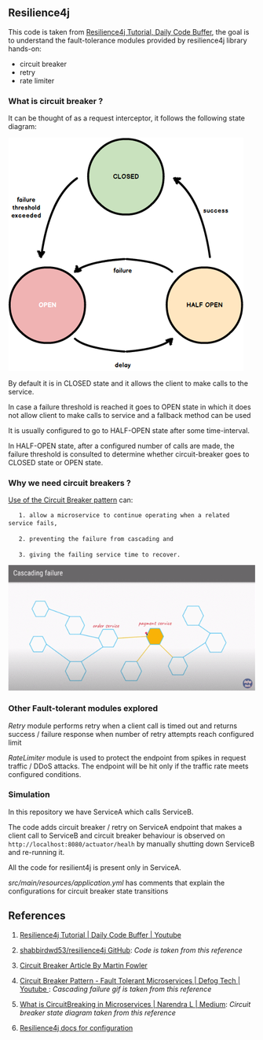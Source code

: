 ## Resilience4j 


This code is taken from  [Resilience4j Tutorial, Daily Code Buffer](https://www.youtube.com/watch?v=9AXAUlp3DBw),
the goal is to understand the fault-tolerance modules provided by resilience4j library hands-on:
   - circuit breaker
   - retry 
   - rate limiter


### What is circuit breaker ?

   It can be thought of as a request interceptor, it follows the following state diagram:

   ![](circuit-breaker-state-diagram.png)

   By default it is in CLOSED state and it allows the client to make calls to the service. 
   
   In case a failure threshold is reached it goes to OPEN state in which it does not allow client to
   make calls to service and a fallback method can be used 

   It is usually configured to go to HALF-OPEN state after some time-interval. 
   
   In HALF-OPEN state, after a configured number of calls are made, the failure threshold is consulted to
   determine whether circuit-breaker goes to CLOSED state or OPEN state.



### Why we need circuit breakers ?

  [Use of the Circuit Breaker pattern](https://spring.io/guides/gs/cloud-circuit-breaker) can:

       1. allow a microservice to continue operating when a related service fails,

       2. preventing the failure from cascading and

       3. giving the failing service time to recover.
 

  ![](cascading-failure.gif)


### Other Fault-tolerant modules explored

  <em>Retry</em> module performs retry when a client call is timed out and 
  returns success / failure response when number of retry attempts reach configured limit

  <em>RateLimiter</em> module is used to protect the endpoint from spikes in request traffic /
  DDoS attacks. The endpoint will be hit only if the traffic rate meets configured conditions.


### Simulation

   In this repository we have ServiceA which calls ServiceB. 
   
   The code adds circuit breaker / retry on ServiceA endpoint that makes a client call to ServiceB and
   circuit breaker behaviour is observed on `http://localhost:8080/actuator/healh` by manually shutting down
   ServiceB and re-running it.

   All the code for resilient4j is present only in ServiceA.
  
   <em> src/main/resources/application.yml </em> has comments that explain the configurations for 
        circuit breaker state transitions


## References

1. [Resilience4j Tutorial | Daily Code Buffer | Youtube](https://www.youtube.com/results?search_query=resilience4j+daily+code+buffer)

2. [shabbirdwd53/resilience4j GitHub](https://github.com/shabbirdwd53/resilience4j): 
   <em>Code is taken from this reference</em>

3. [Circuit Breaker Article By Martin Fowler](https://martinfowler.com/bliki/CircuitBreaker.html)

4. [Circuit Breaker Pattern - Fault Tolerant Microservices | Defog Tech | Youtube ](https://www.youtube.com/watch?v=ADHcBxEXvFA): 
   <em>Cascading failure gif is taken from this reference</em>

5. [What is CircuitBreaking in Microservices | Narendra L | Medium](https://medium.com/@narengowda/what-is-circuitbreaking-in-microservices-2053f4f66882):
   <em>Circuit breaker state diagram taken from this reference</em>

6. [Resilience4j docs for configuration](https://resilience4j.readme.io/docs)
